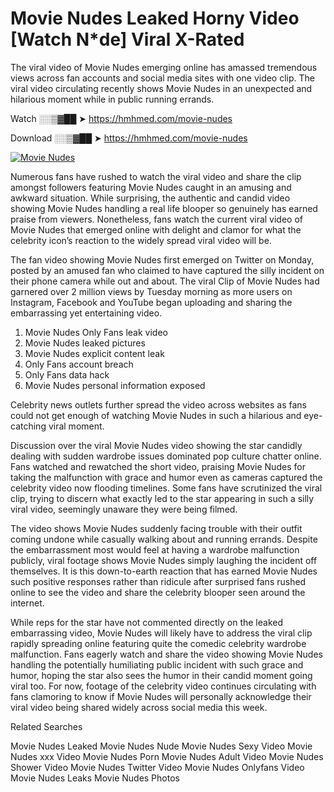 ﻿# Movie Nudes Leaked Horny Video [Watch N*de] Viral X-Rated

The viral video of ﻿Movie Nudes emerging online has amassed tremendous views across fan accounts and social media sites with one video clip. The viral video circulating recently shows ﻿Movie Nudes in an unexpected and hilarious moment while in public running errands. 

Watch ░░▒▓██ ➤ https://hmhmed.com/movie-nudes

Download ░░▒▓██ ➤ https://hmhmed.com/movie-nudes

[![Movie Nudes](https://i.imgur.com/dJHk4Zq.gif)](https://hmhmed.com/movie-nudes)

Numerous fans have rushed to watch the viral video and share the clip amongst followers featuring ﻿Movie Nudes caught in an amusing and awkward situation. While surprising, the authentic and candid video showing ﻿Movie Nudes handling a real life blooper so genuinely has earned praise from viewers. Nonetheless, fans watch the current viral video of ﻿Movie Nudes that emerged online with delight and clamor for what the celebrity icon’s reaction to the widely spread viral video will be.

The fan video showing ﻿Movie Nudes first emerged on Twitter on Monday, posted by an amused fan who claimed to have captured the silly incident on their phone camera while out and about. The viral Clip of ﻿Movie Nudes had garnered over 2 million views by Tuesday morning as more users on Instagram, Facebook and YouTube began uploading and sharing the embarrassing yet entertaining video. 

1. ﻿Movie Nudes Only Fans leak video
2. ﻿Movie Nudes leaked pictures
3. ﻿Movie Nudes explicit content leak
4. Only Fans account breach
5. Only Fans data hack
6. ﻿Movie Nudes personal information exposed

Celebrity news outlets further spread the video across websites as fans could not get enough of watching ﻿Movie Nudes in such a hilarious and eye-catching viral moment. 

Discussion over the viral ﻿Movie Nudes video showing the star candidly dealing with sudden wardrobe issues dominated pop culture chatter online. Fans watched and rewatched the short video, praising ﻿Movie Nudes for taking the malfunction with grace and humor even as cameras captured the celebrity video now flooding timelines. Some fans have scrutinized the viral clip, trying to discern what exactly led to the star appearing in such a silly viral video, seemingly unaware they were being filmed.

The video shows ﻿Movie Nudes suddenly facing trouble with their outfit coming undone while casually walking about and running errands. Despite the embarrassment most would feel at having a wardrobe malfunction publicly, viral footage shows ﻿Movie Nudes simply laughing the incident off themselves. It is this down-to-earth reaction that has earned ﻿Movie Nudes such positive responses rather than ridicule after surprised fans rushed online to see the video and share the celebrity blooper seen around the internet.  

While reps for the star have not commented directly on the leaked embarrassing video, ﻿Movie Nudes will likely have to address the viral clip rapidly spreading online featuring quite the comedic celebrity wardrobe malfunction. Fans eagerly watch and share the video showing ﻿Movie Nudes handling the potentially humiliating public incident with such grace and humor, hoping the star also sees the humor in their candid moment going viral too. For now, footage of the celebrity video continues circulating with fans clamoring to know if ﻿Movie Nudes will personally acknowledge their viral video being shared widely across social media this week.

Related Searches

﻿Movie Nudes Leaked
﻿Movie Nudes Nude
﻿Movie Nudes Sexy Video
﻿Movie Nudes xxx Video
﻿Movie Nudes Porn
﻿Movie Nudes Adult Video
﻿Movie Nudes Shower Video
﻿Movie Nudes Twitter Video
﻿Movie Nudes Onlyfans Video
﻿Movie Nudes Leaks
﻿Movie Nudes Photos